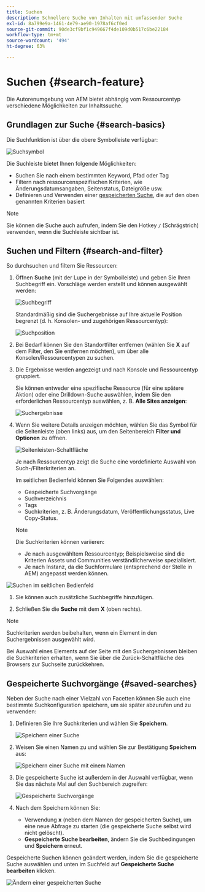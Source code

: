 ```yaml
---
title: Suchen
description: Schnellere Suche von Inhalten mit umfassender Suche
exl-id: 8a799e9a-1461-4e79-ae90-1978af6cf0ed
source-git-commit: 90de3cf9bf1c949667f4de109d0b517c6be22184
workflow-type: tm+mt
source-wordcount: '494'
ht-degree: 63%

---
```


# Suchen {#search-feature}

Die Autorenumgebung von AEM bietet abhängig vom Ressourcentyp verschiedene Möglichkeiten zur Inhaltssuche.

## Grundlagen zur Suche {#search-basics}

Die Suchfunktion ist über die obere Symbolleiste verfügbar:

![Suchsymbol](/help/sites-cloud/authoring/assets/search-icon.png)

Die Suchleiste bietet Ihnen folgende Möglichkeiten:

* Suchen Sie nach einem bestimmten Keyword, Pfad oder Tag
* Filtern nach ressourcenspezifischen Kriterien, wie Änderungsdatumsangaben, Seitenstatus, Dateigröße usw.
* Definieren und Verwenden einer [gespeicherten Suche](#saved-searches), die auf den oben genannten Kriterien basiert

>[!NOTE]
>
>Sie können die Suche auch aufrufen, indem Sie den Hotkey `/` (Schrägstrich) verwenden, wenn die Suchleiste sichtbar ist.

## Suchen und Filtern {#search-and-filter}

So durchsuchen und filtern Sie Ressourcen:

1. Öffnen **Suche** (mit der Lupe in der Symbolleiste) und geben Sie Ihren Suchbegriff ein. Vorschläge werden erstellt und können ausgewählt werden:

   ![Suchbegriff](/help/sites-cloud/authoring/assets/search-term.png)

   Standardmäßig sind die Suchergebnisse auf Ihre aktuelle Position begrenzt (d. h. Konsolen- und zugehörigen Ressourcentyp):

   ![Suchposition](/help/sites-cloud/authoring/assets/search-term-location.png)

1. Bei Bedarf können Sie den Standortfilter entfernen (wählen Sie **X** auf dem Filter, den Sie entfernen möchten), um über alle Konsolen/Ressourcentypen zu suchen.
1. Die Ergebnisse werden angezeigt und nach Konsole und Ressourcentyp gruppiert.

   Sie können entweder eine spezifische Ressource (für eine spätere Aktion) oder eine Drilldown-Suche auswählen, indem Sie den erforderlichen Ressourcentyp auswählen, z. B. **Alle Sites anzeigen**:

   ![Suchergebnisse](/help/sites-cloud/authoring/assets/search-results.png)

1. Wenn Sie weitere Details anzeigen möchten, wählen Sie das Symbol für die Seitenleiste (oben links) aus, um den Seitenbereich **Filter und Optionen** zu öffnen.

   ![Seitenleisten-Schaltfläche](/help/sites-cloud/authoring/assets/rail-button.png)

   Je nach Ressourcentyp zeigt die Suche eine vordefinierte Auswahl von Such-/Filterkriterien an.

   Im seitlichen Bedienfeld können Sie Folgendes auswählen:

   * Gespeicherte Suchvorgänge
   * Suchverzeichnis
   * Tags
   * Suchkriterien, z. B. Änderungsdatum, Veröffentlichungsstatus, Live Copy-Status.

   >[!NOTE]
   >
   >Die Suchkriterien können variieren:
   >
   >* Je nach ausgewähltem Ressourcentyp; Beispielsweise sind die Kriterien Assets und Communities verständlicherweise spezialisiert.
   >* Je nach Instanz, da die Suchformulare (entsprechend der Stelle in AEM) angepasst werden können.


<!--
  >* Your instance as the [Search Forms](/help/sites-administering/search-forms.md) can be customized (appropriate to the location within AEM).
  -->

![Suchen im seitlichen Bedienfeld](/help/sites-cloud/authoring/assets/search-side-panel.png)

1. Sie können auch zusätzliche Suchbegriffe hinzufügen.

1. Schließen Sie die **Suche** mit dem **X** (oben rechts).

>[!NOTE]
>
>Suchkriterien werden beibehalten, wenn ein Element in den Suchergebnissen ausgewählt wird.
>
>Bei Auswahl eines Elements auf der Seite mit den Suchergebnissen bleiben die Suchkriterien erhalten, wenn Sie über die Zurück-Schaltfläche des Browsers zur Suchseite zurückkehren.

## Gespeicherte Suchvorgänge {#saved-searches}

Neben der Suche nach einer Vielzahl von Facetten können Sie auch eine bestimmte Suchkonfiguration speichern, um sie später abzurufen und zu verwenden:

1. Definieren Sie Ihre Suchkriterien und wählen Sie **Speichern**.

   ![Speichern einer Suche](/help/sites-cloud/authoring/assets/search-side-panel.png)

1. Weisen Sie einen Namen zu und wählen Sie zur Bestätigung **Speichern** aus:

   ![Speichern einer Suche mit einem Namen](/help/sites-cloud/authoring/assets/search-save-name.png)

1. Die gespeicherte Suche ist außerdem in der Auswahl verfügbar, wenn Sie das nächste Mal auf den Suchbereich zugreifen:

   ![Gespeicherte Suchvorgänge](/help/sites-cloud/authoring/assets/saved-searches.png)

1. Nach dem Speichern können Sie:

   * Verwendung **x** (neben dem Namen der gespeicherten Suche), um eine neue Abfrage zu starten (die gespeicherte Suche selbst wird nicht gelöscht).
   * **Gespeicherte Suche bearbeiten**, ändern Sie die Suchbedingungen und **Speichern** erneut.

Gespeicherte Suchen können geändert werden, indem Sie die gespeicherte Suche auswählen und unten im Suchfeld auf **Gespeicherte Suche bearbeiten** klicken.

![Ändern einer gespeicherten Suche](/help/sites-cloud/authoring/assets/saved-searches-modify.png)
